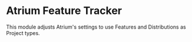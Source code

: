 # Atrium Feature Tracker

This module adjusts Atrium's settings to use Features and Distributions as Project types.